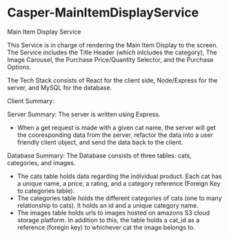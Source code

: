 # Casper-MainItemDisplayService
Main Item Display Service

This Service is in charge of rendering the Main Item Display to the screen. The Service includes the Title Header (which inlcludes the category), The Image Carousel, the Purchase Price/Quantity Selector, and the Purchase Options.

The Tech Stack consists of React for the client side, Node/Express for the server, and MySQL for the database.

Client Summary:

Server Summary: The server is written using Express.
- When a get request is made with a given cat name, the server will get the cooresponding data from the server, refactor the data into a user friendly client object, and send the data back to the client.

Database Summary: The Database consists of three tables: cats, categories, and images.
- The cats table holds data regarding the individual product. Each cat has a unique name, a price, a rating, and a category reference (Foreign Key to categories table).
- The categories table holds the different categories of cats (one to many relationship to cats). It holds an id and a unique category name.
- The images table holds urls to images hosted on amazons S3 cloud storage platform. In addition to this, the table holds a cat_id as a reference (foregin key) to whichever cat the image belongs to.